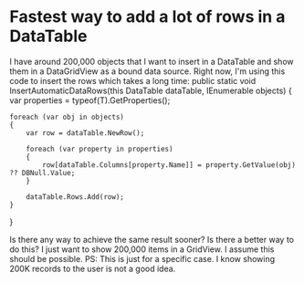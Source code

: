 
# Fastest way to add a lot of rows in a DataTable

I have around 200,000 objects that I want to insert in a DataTable and show them in a DataGridView as a bound data source. Right now, I'm using this code to insert the rows which takes a long time:
public static void InsertAutomaticDataRows<T>(this DataTable dataTable, IEnumerable<T> objects)
{
    var properties = typeof(T).GetProperties();

    foreach (var obj in objects)
    {
        var row = dataTable.NewRow();

        foreach (var property in properties)
        {
            row[dataTable.Columns[property.Name]] = property.GetValue(obj) ?? DBNull.Value;
        }

        dataTable.Rows.Add(row);
    }
}

Is there any way to achieve the same result sooner? Is there a better way to do this? I just want to show 200,000 items in a GridView. I assume this should be possible.
PS:
This is just for a specific case. I know showing 200K records to the user is not a good idea.

        